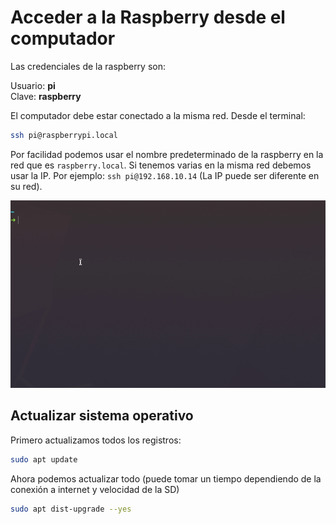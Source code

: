 # Acceder a la Raspberry desde el computador

Las credenciales de la raspberry son:

Usuario: **pi**  
Clave: **raspberry**

El computador debe estar conectado a la misma red. Desde el terminal:

```bash
ssh pi@raspberrypi.local
```

Por facilidad podemos usar el nombre predeterminado de la raspberry en la red que es `raspberry.local`. Si tenemos varias en la misma red debemos usar la IP. Por ejemplo: `ssh pi@192.168.10.14` (La IP puede ser diferente en su red).

![ssh](./imgs/SSH.gif)

## Actualizar sistema operativo

Primero actualizamos todos los registros:

```bash
sudo apt update
```

Ahora podemos actualizar todo (puede tomar un tiempo dependiendo de la conexión a internet y velocidad de la SD)

```bash
sudo apt dist-upgrade --yes
```
